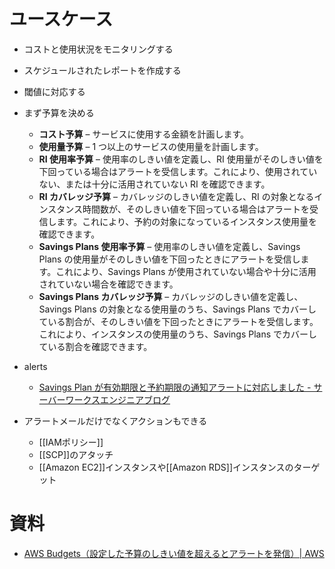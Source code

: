 # ユースケース
- コストと使用状況をモニタリングする
- スケジュールされたレポートを作成する
- 閾値に対応する

- まず予算を決める
	- **コスト予算** – サービスに使用する金額を計画します。
	- **使用量予算** – 1 つ以上のサービスの使用量を計画します。
	- **RI 使用率予算** – 使用率のしきい値を定義し、RI 使用量がそのしきい値を下回っている場合はアラートを受信します。これにより、使用されていない、または十分に活用されていない RI を確認できます。
	- **RI カバレッジ予算** – カバレッジのしきい値を定義し、RI の対象となるインスタンス時間数が、そのしきい値を下回っている場合はアラートを受信します。これにより、予約の対象になっているインスタンス使用量を確認できます。
	- **Savings Plans 使用率予算** – 使用率のしきい値を定義し、Savings Plans の使用量がそのしきい値を下回ったときにアラートを受信します。これにより、Savings Plans が使用されていない場合や十分に活用されていない場合を確認できます。
	- **Savings Plans カバレッジ予算** – カバレッジのしきい値を定義し、Savings Plans の対象となる使用量のうち、Savings Plans でカバーしている割合が、そのしきい値を下回ったときにアラートを受信します。これにより、インスタンスの使用量のうち、Savings Plans でカバーしている割合を確認できます。

- alerts
	- [Savings Plan が有効期限と予約期限の通知アラートに対応しました - サーバーワークスエンジニアブログ](https://blog.serverworks.co.jp/savings-plans-alerts-now-available-in-aws-cost-management)

- アラートメールだけでなくアクションもできる
	- [[IAMポリシー]]
	- [[SCP]]のアタッチ
	- [[Amazon EC2]]インスタンスや[[Amazon RDS]]インスタンスのターゲット

# 資料
- [AWS Budgets（設定した予算のしきい値を超えるとアラートを発信）| AWS](https://aws.amazon.com/jp/aws-cost-management/aws-budgets/)